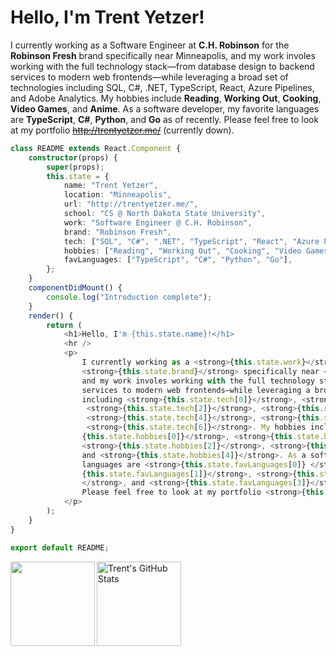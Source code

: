 
# Hello, I'm Trent Yetzer! 

I currently working as a Software Engineer at **C.H. Robinson** for the **Robinson Fresh** brand specifically near Minneapolis, and my work involes working with the full technology stack—from database design to backend services to modern web frontends—while leveraging a broad set of technologies including SQL, C#, .NET, TypeScript, React, Azure Pipelines, and Adobe Analytics. My hobbies include **Reading**, **Working Out**, **Cooking**, **Video Games**, and **Anime**.  As a software developer, my favorite languages are **TypeScript**, **C#**, **Python**, and **Go** as of recently. Please feel free to look at my portfolio ~~http://trentyetzer.me/~~ (currently down).

```TypeScript
class README extends React.Component {
	constructor(props) {
		super(props);
		this.state = {
			name: "Trent Yetzer",
			location: "Minneapolis",
			url: "http://trentyetzer.me/",
			school: "CS @ North Dakota State University",
			work: "Software Engineer @ C.H. Robinson",
			brand: "Robinson Fresh",
			tech: ["SQL", "C#", ".NET", "TypeScript", "React", "Azure Pipelines", and "Adobe Analytics"]
			hobbies: ["Reading", "Working Out", "Cooking", "Video Games", "Anime"],
			favLanguages: ["TypeScript", "C#", "Python", "Go"],
		};
	}
	componentDidMount() {
		console.log("Introduction complete");
	}
	render() {
		return (
			<h1>Hello, I'm {this.state.name}!</h1>
			<hr />
			<p>
				I currently working as a <strong>{this.state.work}</strong> for the
				<strong>{this.state.brand}</strong> specifically near <strong>{this.state.location}</strong>,
				and my work involes working with the full technology stack—from database design to backend
				services to modern web frontends—while leveraging a broad set of technologies
				including <strong>{this.state.tech[0]}</strong>, <strong>{this.state.tech[1]}</strong>,
				 <strong>{this.state.tech[2]}</strong>, <strong>{this.state.tech[3]}</strong>,
				 <strong>{this.state.tech[4]}</strong>, <strong>{this.state.tech[5]}</strong>,
				 <strong>{this.state.tech[6]}</strong>. My hobbies include <strong>
				{this.state.hobbies[0]}</strong>, <strong>{this.state.hobbies[1]}</strong>,
				<strong>{this.state.hobbies[2]}</strong>, <strong>{this.state.hobbies[3]}</strong>,
				and <strong>{this.state.hobbies[4]}</strong>. As a software developer, my favorite 
				languages are <strong>{this.state.favLanguages[0]} </strong>, <strong>
				{this.state.favLanguages[1]}</strong>, <strong>{this.state.favLanguages[2]}
				</strong>, and <strong>{this.state.favLanguages[3]}</strong> as of recently. 
				Please feel free to look at my portfolio <strong>{this.state.url}</strong>(currently down)
			</p>
		);
	}
}

export default README;
```

<a href="https://github.com/TrentYetzer">
  <img height="135" align="left" src="https://github-readme-stats.vercel.app/api/top-langs/?username=TrentYetzer&layout=compact&theme=nord&hide=HTML,CSS,Processing,SCSS&langs_count=6" />
</a>
<a href="https://github.com/TrentYetzer">
  <img height="135" align="center" src="https://github-readme-stats.vercel.app/api?username=TrentYetzer&theme=nord&count_private=true&hide=issues&show_icons=true&line_height=20" alt="Trent's GitHub Stats" />
</a>
